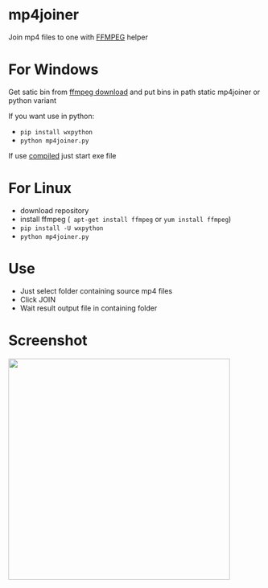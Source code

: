 # mp4joiner
Join mp4 files to one with <a href="https://ffmpeg.org/">FFMPEG</a> helper

# For Windows
Get satic bin from <a href="https://ffmpeg.org/download.html">ffmpeg download</a> and put bins in path static mp4joiner or python variant

If you want use in python:
- ```pip install wxpython```
- ```python mp4joiner.py```

If use <a href="https://github.com/bogdik/mp4joiner/releases">compiled</a> just start exe file

# For Linux

- download repository
- install ffmpeg (``` apt-get install ffmpeg``` or ```yum install ffmpeg```)
- ```pip install -U wxpython```
- ```python mp4joiner.py```

# Use

- Just select folder containing source mp4 files
- Click JOIN
- Wait result output file in containing folder


# Screenshot

<img src="https://pp.userapi.com/c847218/v847218128/8fa0/z7pTVd1zBg8.jpg" width="440" alt="">
